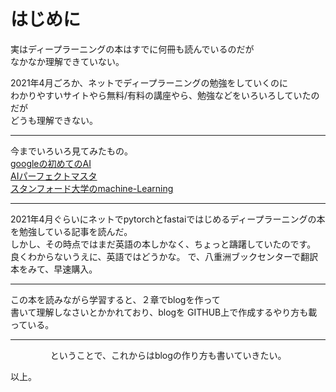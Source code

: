 # はじめに

実はディープラーニングの本はすでに何冊も読んでいるのだが  
なかなか理解できていない。 

2021年4月ごろか、ネットでディープラーニングの勉強をしていくのに  
わかりやすいサイトやら無料/有料の講座やら、勉強などをいろいろしていたのだが  
どうも理解できない。  
  
   
***
  
  
今までいろいろ見てみたもの。  
[googleの初めてのAI](https://www.udemy.com/course/google-jp-ai/)  
[AIパーフェクトマスタ](https://www.udemy.com/course/ai-master/)  
[スタンフォード大学のmachine-Learning](https://www.coursera.org/learn/machine-learning)  
  
  
***
  
  
2021年4月ぐらいにネットでpytorchとfastaiではじめるディープラーニングの本を勉強している記事を読んだ。  
しかし、その時点ではまだ英語の本しかなく、ちょっと躊躇していたのです。  
良くわからないうえに、英語ではどうかな。 
で、八重洲ブックセンターで翻訳本をみて、早速購入。  
  
  
***
  
この本を読みながら学習すると、２章でblogを作って  
書いて理解しなさいとかかれており、blogを
GITHUB上で作成するやり方も載っている。  
  
  
***
　　
　　
ということで、これからはblogの作り方も書いていきたい。
  
  
以上。
  

